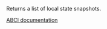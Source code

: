Returns a list of local state snapshots.

[ABCI documentation](https://docs.cometbft.com/v1/spec/abci/abci.html#listsnapshots)